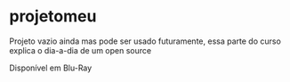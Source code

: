 # projetomeu
Projeto vazio ainda mas pode ser usado futuramente, essa parte do curso explica o dia-a-dia de um open source 

Disponível em Blu-Ray